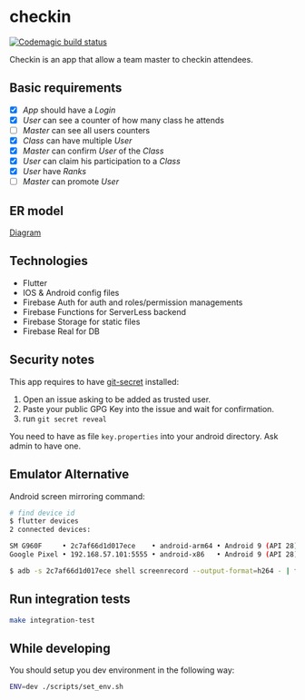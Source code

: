 # checkin
[![Codemagic build status](https://api.codemagic.io/apps/5c6d213063e304000cb3f99c/5c6d213063e304000cb3f99b/status_badge.svg)](https://codemagic.io/apps/5c6d213063e304000cb3f99c/5c6d213063e304000cb3f99b/latest_build)

Checkin is an app that allow a team master to checkin attendees.

## Basic requirements

- [x] *App* should have a *Login*
- [x] *User* can see a counter of how many class he attends
- [ ] *Master* can see all users counters
- [x] *Class* can have multiple *User*
- [x] *Master* can confirm *User* of the *Class*
- [x] *User* can claim his participation to a *Class*
- [x] *User* have *Ranks*
- [ ] *Master* can promote *User*

## ER model

[Diagram](https://www.draw.io/#G1u4qTjqUVBixVnawTdAfQVT1Fgo91RYWb)

## Technologies

- Flutter
- IOS & Android config files
- Firebase Auth for auth and roles/permission managements
- Firebase Functions for ServerLess backend
- Firebase Storage for static files
- Firebase Real for DB

## Security notes

This app requires to have [git-secret](https://git-secret.io/installation) installed:

1. Open an issue asking to be added as trusted user.
1. Paste your public GPG Key into the issue and wait for confirmation.
1. run `git secret reveal`

You need to have as file `key.properties` into your android directory. Ask admin to have one.

## Emulator Alternative
Android screen mirroring command:
```bash
# find device id
$ flutter devices
2 connected devices:

SM G960F     • 2c7af66d1d017ece    • android-arm64 • Android 9 (API 28)
Google Pixel • 192.168.57.101:5555 • android-x86   • Android 9 (API 28)

$ adb -s 2c7af66d1d017ece shell screenrecord --output-format=h264 - | ffplay -
```


## Run integration tests

```bash
make integration-test
``` 


## While developing

You should setup you dev environment in the following way:

```bash
ENV=dev ./scripts/set_env.sh
```

